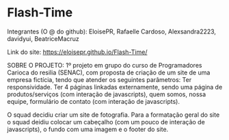 # Flash-Time
Integrantes (O @ do github):
   EloisePR,
   Rafaelle Cardoso,
   Alexsandra2223,
   davidyui,
   BeatriceMacruz
   
 Link do site: 
 https://eloisepr.github.io/Flash-Time/
 
SOBRE O PROJETO:
1º projeto em grupo do curso de Programadores Carioca do resilia (SENAC), com proposta de criação de um site de uma empresa fictícia, tendo que atender os seguintes parâmetros:
Ter responsividade.
Ter 4 páginas linkadas externamente, sendo uma página de produtos/serviços (com interação de javascripts), quem somos, nossa equipe, formulário de contato (com interação de javascripts).

O squad decidiu criar um site de fotografia. Para a formatação geral do site o squad deidiu colocar um cabeçalho (com um pouco de interação de javascripts), o fundo com uma imagem e o footer do site.
